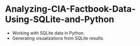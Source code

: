# Analyzing-CIA-Factbook-Data-Using-SQLite-and-Python


- Working with SQLite data in Python.
- Generating visualizations from SQLite results.

